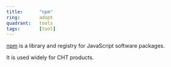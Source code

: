 ```yaml
---
title:      "npm"
ring:       adopt
quadrant:   tools
tags:       [tool]
---
```


[npm](https://www.npmjs.com/) is a library and registry for JavaScript software packages.
 
It is used widely for CHT products.